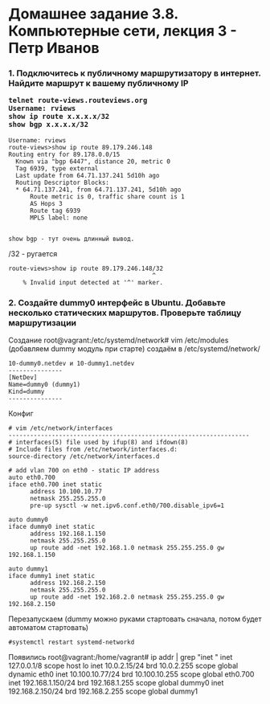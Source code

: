 <h1>Домашнее задание 3.8. Компьютерные сети, лекция 3 - Петр Иванов</h1>

<h3>1. Подключитесь к публичному маршрутизатору в интернет. Найдите маршрут к вашему публичному IP

	telnet route-views.routeviews.org
	Username: rviews
	show ip route x.x.x.x/32
	show bgp x.x.x.x/32
	
</h3>

	Username: rviews
	route-views>show ip route 89.179.246.148
	Routing entry for 89.178.0.0/15
	  Known via "bgp 6447", distance 20, metric 0
	  Tag 6939, type external
	  Last update from 64.71.137.241 5d10h ago
	  Routing Descriptor Blocks:
	  * 64.71.137.241, from 64.71.137.241, 5d10h ago
		  Route metric is 0, traffic share count is 1
		  AS Hops 3
		  Route tag 6939
		  MPLS label: none


	show bgp - тут очень длинный вывод. 

/32 - ругается 

	route-views>show ip route 89.179.246.148/32
											^
		% Invalid input detected at '^' marker.

<h3>2. Создайте dummy0 интерфейс в Ubuntu. Добавьте несколько статических маршрутов. Проверьте таблицу маршрутизации</h3>

Создание
	root@vagrant:/etc/systemd/network# vim /etc/modules (добавляем dummy модуль при старте)
	создаём в 
	/etc/systemd/network/

	10-dummy0.netdev и 10-dummy1.netdev
	---------------
	[NetDev]
	Name=dummy0 (dummy1)
	Kind=dummy
	---------------
	
Конфиг

	# vim /etc/network/interfaces
	-------------------------------------------------------------------
	# interfaces(5) file used by ifup(8) and ifdown(8)
	# Include files from /etc/network/interfaces.d:
	source-directory /etc/network/interfaces.d

	# add vlan 700 on eth0 - static IP address
	auto eth0.700
	iface eth0.700 inet static
		  address 10.100.10.77
		  netmask 255.255.255.0
		  pre-up sysctl -w net.ipv6.conf.eth0/700.disable_ipv6=1

	auto dummy0
	iface dummy0 inet static
		  address 192.168.1.150
		  netmask 255.255.255.0
		  up route add -net 192.168.1.0 netmask 255.255.255.0 gw 192.168.1.150

	auto dummy1
	iface dummy1 inet static
		  address 192.168.2.150
		  netmask 255.255.255.0
		  up route add -net 192.168.2.0 netmask 255.255.255.0 gw 192.168.2.150

Перезапускаем (dummy можно руками стартовать сначала, потом будет автоматом стартовать)

	#systemctl restart systemd-networkd

Появились
	root@vagrant:/home/vagrant# ip addr | grep "inet "
		inet 127.0.0.1/8 scope host lo
		inet 10.0.2.15/24 brd 10.0.2.255 scope global dynamic eth0
		inet 10.100.10.77/24 brd 10.100.10.255 scope global eth0.700
		inet 192.168.1.150/24 brd 192.168.1.255 scope global dummy0
		inet 192.168.2.150/24 brd 192.168.2.255 scope global dummy1
